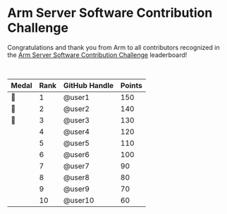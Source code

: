 # Arm Server Software Contribution Challenge

Congratulations and thank you from Arm to all contributors recognized in the [Arm Server Software Contribution Challenge](google.com) leaderboard!

<img src="https://i.countdownmail.com/3do1jx.gif" style="clip-path: inset(0px 0px 50px 0px);" />

| **Medal** | **Rank** | **GitHub Handle** | **Points** |
|-----------|----------|-------------------|------------|
| 🥇        | 1        | @user1            | 150        |
| 🥈        | 2        | @user2            | 140        |
| 🥉        | 3        | @user3            | 130        |
|           | 4        | @user4            | 120        |
|           | 5        | @user5            | 110        |
|           | 6        | @user6            | 100        |
|           | 7        | @user7            | 90         |
|           | 8        | @user8            | 80         |
|           | 9        | @user9            | 70         |
|           | 10       | @user10           | 60         |
